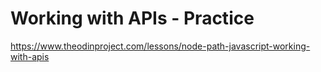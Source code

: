 # Working with APIs - Practice

https://www.theodinproject.com/lessons/node-path-javascript-working-with-apis

